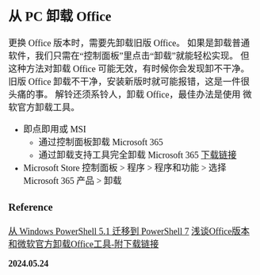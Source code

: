 <font size=4 face='楷体'>

## 从 PC 卸载 Office

更换 Office 版本时，需要先卸载旧版 Office。
如果是卸载普通软件，我们只需在“控制面板”里点击“卸载”就能轻松实现。
但这种方法对卸载 Office 可能无效，有时候你会发现卸不干净。
旧版 Office 卸载不干净，安装新版时就可能报错，这是一件很头痛的事。
解铃还须系铃人，卸载 Office，最佳办法是使用 微软官方卸载工具。

- 即点即用或 MSI
  - 通过控制面板卸载 Microsoft 365
  - 通过卸载支持工具完全卸载 Microsoft 365
    [下载链接](https://aka.ms/SaRA-officeUninstallFromPC)
- Microsoft Store
  控制面板 > 程序 > 程序和功能 > 选择 Microsoft 365 产品 > 卸载

### Reference

[从 Windows PowerShell 5.1 迁移到 PowerShell 7](https://support.microsoft.com/zh-cn/office/%E4%BB%8E-pc-%E5%8D%B8%E8%BD%BD-office-9dd49b83-264a-477a-8fcc-2fdf5dbf61d8#OfficeVersion=Microsoft_Store)
[浅谈Office版本和微软官方卸载Office工具-附下载链接](https://zhuanlan.zhihu.com/p/586803400)

**2024.05.24**
